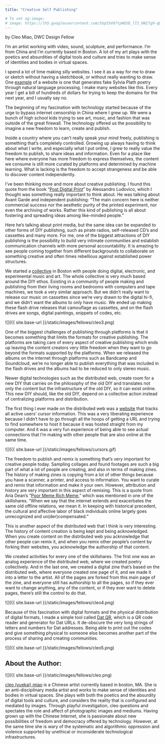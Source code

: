 ```yaml
---
title: "Creative Self Publishing"

# To set og:image:
# image: https://lh5.googleusercontent.com/SUp55V87tpHEUE_lT2_HNI7g9-qD7mMrSoREXNtIKk5Ejrk7chW9BC2G1TzPa1EVPh5R76_uboVrMfKSPHGJ0VhumLERWfxzIrvIi56q0L4WutTeV5MJ2OWTkzUelWQNArZOXBTEswI
---
```

by Cleo Miao, DWC Design Fellow

I’m an artist working with video, sound, sculpture, and performance. I’m from China and I’m currently based in Boston. A lot of my art plays with the poetics and absurdities of digital tools and culture and tries to make sense of identities and bodies in virtual spaces.

I spend a lot of time making silly websites. I see it as a way for me to draw or sketch without having a sketchbook, or without really wanting to draw. One [example](http://cleomiao.info/plath/) of a website is one that generates fake Sylvia Plath poetry through natural language processing. I make many websites like this. Every year I get a bill of hundreds of dollars for trying to keep the domains for the next year, and I usually say no. 

The beginning of my fascination with technology started because of the urge to bypass internet censorship in China where I grew up. We were a bunch of high school kids trying to see art, music, and fashion that was outside of the great firewall. The technology offered us the possibility to imagine a new freedom to learn, create and publish.

Inside a country where you can’t really speak your mind freely, publishing is something that’s completely controlled. Growing up always having to think about what I write, and especially what I put online, I grew to really value the freedom to publish, to share ideas and information. Even for a place like here where everyone has more freedom to express themselves, the content we consume is still more curated by platforms and determined by machine learning. What is lacking is the freedom to accept strangeness and be able to discover content independently. 

I’ve been thinking more and more about creative publishing. I found this quote from the book “[Post Digital Print](https://archive.org/details/LudovicoAlessandroPostDigitalPrint.TheMutationOfPublishingSince1894)” by Alessandro Ludovico, which I thought was something really important to think about. He was talking about Avant Garde and independent publishing: “The main concern here is neither commercial success nor the aesthetic purity of the printed experiment, nor even the archiving of works. Rather this kind of publishing is all about fostering and spreading ideas among like-minded people.” 

Here he’s talking about print media, but the same idea can be expanded to other forms of DIY publishing, such as pirate radios, self-released CD’s and cassettes and many more. For me, one of the biggest attractions of DIY publishing is the possibility to build very intimate communities and establish communication channels with more personal accountability. It is amazing to see people coming together from different backgrounds to collaborate on something creative and often times rebellious against established power structures. 

We started a [collective](http://mediarins.xyz) in Boston with people doing digital, electronic, and experimental music and art. The whole collective is very much based around the DIY ethos. Existing in a community of people making and publishing from their living rooms and bedrooms with computers and tape machines, we took a very similar approach. But we didn’t really want to release our music on cassettes since we’re very drawn to the digital hi-fi, and we didn’t want the albums to only have music. We ended up making these flash drive releases that camouflage as cassettes, and on the flash drives are songs, digital paintings, snippets of codes, etc. 

![]({{ site.base-url }}/static/images/fellows/cleo3.png)

One of the biggest challenges of publishing through platforms is that it becomes something that limits the formats for creative publishing. The platforms are taking care of every aspect of creative publishing which ends up leaving the content creators very little freedom when they want to go beyond the formats supported by the platforms. When we released the albums on the internet through platforms such as Bandcamp and Soundcloud, we’re no longer able to publish everything that was included in the flash drives and the albums had to be reduced to only stereo music. 

Newer digital technologies such as the distributed web, create room for a new DIY that carries on the philosophy of the old DIY and translates not only the content but the infrastructure of the old DIY, so it can exist online. This new DIY should, like the old DIY, depend on a collective action instead of centralizing platforms and distribution.

The first thing I ever made on the distributed web was a [website](http://dat://a57302f3cb4dc9bf8176e08e0470fd3ba805e0a57d11c5a792f8df237fa44e90/) that tracks all active users’ cursor information. This was a very liberating experience because I didn’t have to go through all the hoops of getting a URL and trying to find somewhere to host it because it was hosted straight from my computer. And it was a very fun experience of being able to see actual connections that I’m making with other people that are also online at the same time.


![]({{ site.base-url }}/static/images/fellows/cursors.gif)

The freedom to publish and remix is something that’s very important for creative people today. Sampling collages and found footages are such a big part of what a lot of people are creating, and also in terms of making zines. The history of making zines is copying from a lot of other things because you have a scanner, a printer, and access to information. You want to curate and remix that information and make it your own. However, attribution and history are very important in this aspect of remixing. This is a quote from Aria Dean’s “[Poor Meme Rich Meme](https://reallifemag.com/poor-meme-rich-meme/),” which was mentioned in one of the skillshares. “When we say that the internet extends and exacerbates the same old offline relations, we mean it. In keeping with historical precedent, the cultural and affective labor of black individuals online largely goes unrecognized and un(der)compensated.” 

This is another aspect of the distributed web that I think is very interesting. The history of content creation is being kept and being acknowledged. When you create content on the distributed web you acknowledge that other people can remix it, and when you remix other people’s content by forking their websites, you acknowledge the authorship of that content. 

We created activities for every one of the skillshares. The first one was an analog experience of the distributed web, where we created poetry collectively. And in the last one, we created a digital zine that’s based on the distributed web, where everyone created one page of it, and we made it into a letter to the artist. All of the pages are forked from this main page of the zine, and everyone still has authorship to all the pages, so if they ever want to change anything, any of the content, or if they ever want to delete pages, there’s still the control to do that. 


![]({{ site.base-url }}/static/images/fellows/cleo4.png)

Because of this fascination with digital formats and the physical distribution of digital formats, I made a simple tool called [Dat QR](http://dat://b15e9f30ce83cb0fbc437b980a343e75701f02dd15531542f8d1f850657465e1/), which is a QR code reader and generator for Dat URLs. It de-obscure the very long strings of letters and numbers for Dat addresses. Being able to print out the codes and give something physical to someone else becomes another part of the process of sharing and creating communities. 


![]({{ site.base-url }}/static/images/fellows/cleo5.png)

## About the Author: 
![]({{ site.base-url }}/static/images/fellows/cleo.png)

[cleo (yuekai) miao](http://www.cleomiao.info/
) is a Chinese artist currently based in boston, MA. She is an anti-disciplinary media artist and works to make sense of identities and bodies in virtual spaces. She plays with both the poetics and the absurdity of digital tools and culture, and considers the reality that is configured and mediated by images. Through playful investigation, cleo questions and spectates the role and affect of photographic images and mediums. Having grown up with the Chinese Internet, she is passionate about new possibilities of freedom and democracy offered by technology. However, at the same time she is wary of the systematic and algorithmic oppression and violence supported by unethical or inconsiderate technological infrastructures.



